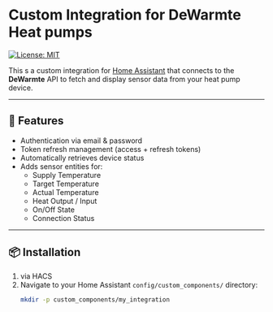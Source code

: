 # Custom Integration for DeWarmte Heat pumps

[![License: MIT](https://img.shields.io/badge/license-MIT-blue.svg)](LICENSE)

This s a custom integration for [Home Assistant](https://www.home-assistant.io) that connects to the **DeWarmte** API to fetch and display sensor data from your heat pump device.

---

## 🔧 Features

- Authentication via email & password
- Token refresh management (access + refresh tokens)
- Automatically retrieves device status
- Adds sensor entities for:
  - Supply Temperature
  - Target Temperature
  - Actual Temperature
  - Heat Output / Input
  - On/Off State
  - Connection Status

---

## 📦 Installation

1. via HACS
1. Navigate to your Home Assistant `config/custom_components/` directory:
   ```bash
   mkdir -p custom_components/my_integration

